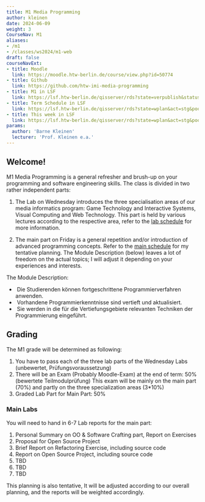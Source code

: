 ```yaml
---
title: M1 Media Programming
author: kleinen
date: 2024-06-09
weight: 3
CourseNav: M1
aliases: 
- /m1
- /classes/ws2024/m1-web
draft: false
courseNavExt:
- title: Moodle
  link: https://moodle.htw-berlin.de/course/view.php?id=50774
- title: Github
  link: https://github.com/htw-imi-media-programming
- title: M1 in LSF
  link: https://lsf.htw-berlin.de/qisserver/rds?state=verpublish&status=init&vmfile=no&publishid=208241&moduleCall=webInfo&publishConfFile=webInfo&publishSubDir=veranstaltung
- title: Term Schedule in LSF
  link: https://lsf.htw-berlin.de/qisserver/rds?state=wplan&act=stg&pool=stg&show=plan&P.vx=kurz&r_zuordabstgv.semvonint=1&r_zuordabstgv.sembisint=4&k_abstgv.abstgvnr=312&week=-20
- title: This week in LSF
  link: https://lsf.htw-berlin.de/qisserver/rds?state=wplan&act=stg&pool=stg&show=plan&P.vx=kurz&r_zuordabstgv.semvonint=1&r_zuordabstgv.sembisint=4&k_abstgv.abstgvnr=312
params:
  author: 'Barne Kleinen'
  lecturer: 'Prof. Kleinen e.a.'
---
```


## Welcome!

M1 Media Programming is a general refresher and brush-up on your programming and software engineering skills. 
The class is divided in two rather independent parts: 
1. The Lab on Wednesday introduces the three specialisation areas of our media informatics program: Game Technology and Interactive Systems, Visual Computing and Web Technology. This part is held
by various lectures according to the respective area, refer to the [lab schedule](./schedule) for more information.

2. The main part on Friday is a general repetition and/or introduction of advanced programming concepts.
   Refer to the [main schedule](./main) for my tentative planning. The Module Description (below) leaves a lot of
   freedom on the actual topics; I will adjust it depending on your experiences and interests.

The Module Description:
  -  Die Studierenden können fortgeschrittene Programmierverfahren anwenden.
  -  Vorhandene Programmierkenntnisse sind vertieft und aktualisiert.
  -  Sie werden in die für die Vertiefungsgebiete relevanten Techniken der Programmierung eingeführt. 


## Grading

The M1 grade will be determined as following:

1. You have to pass each of the three lab parts of the Wednesday Labs (unbewertet, Prüfungsvoraussetzung)
2. There will be an Exam (Probably Moodle-Exam) at the end of term: 50% (bewertete Teilmodulprüfung) 
    This exam will be mainly on the main part (70%) and partly on the three specialization areas (3*10%)
3. Graded Lab Part for Main Part: 50%

### Main Labs
You will need to hand in 6-7 Lab reports for the main part:

  1. Personal Summary on OO & Software Crafting part, Report on Exercises
  2. Proposal for Open Source Project
  3. Brief Report on Refactoring Exercise, including source code
  4. Report on Open Source Project, including source code
  5. TBD
  6. TBD
  7. TBD

This planning is also tentative, It will be adjusted according to our overall planning, and the reports will be weighted accordingly.
